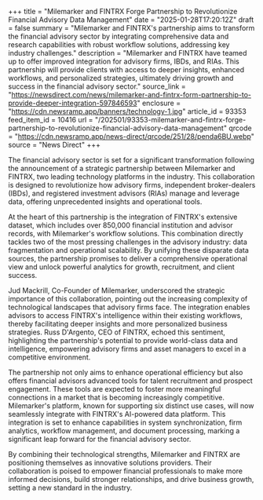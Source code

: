 +++
title = "Milemarker and FINTRX Forge Partnership to Revolutionize Financial Advisory Data Management"
date = "2025-01-28T17:20:12Z"
draft = false
summary = "Milemarker and FINTRX's partnership aims to transform the financial advisory sector by integrating comprehensive data and research capabilities with robust workflow solutions, addressing key industry challenges."
description = "Milemarker and FINTRX have teamed up to offer improved integration for advisory firms, IBDs, and RIAs. This partnership will provide clients with access to deeper insights, enhanced workflows, and personalized strategies, ultimately driving growth and success in the financial advisory sector."
source_link = "https://newsdirect.com/news/milemarker-and-fintrx-form-partnership-to-provide-deeper-integration-597846593"
enclosure = "https://cdn.newsramp.app/banners/technology-1.jpg"
article_id = 93353
feed_item_id = 10416
url = "/202501/93353-milemarker-and-fintrx-forge-partnership-to-revolutionize-financial-advisory-data-management"
qrcode = "https://cdn.newsramp.app/news-direct/qrcode/251/28/penda6BU.webp"
source = "News Direct"
+++

<p>The financial advisory sector is set for a significant transformation following the announcement of a strategic partnership between Milemarker and FINTRX, two leading technology platforms in the industry. This collaboration is designed to revolutionize how advisory firms, independent broker-dealers (IBDs), and registered investment advisors (RIAs) manage and leverage data, offering unprecedented insights and operational tools.</p><p>At the heart of this partnership is the integration of FINTRX's extensive dataset, which includes over 850,000 financial institution and advisor records, with Milemarker's workflow solutions. This combination directly tackles two of the most pressing challenges in the advisory industry: data fragmentation and operational scalability. By unifying these disparate data sources, the partnership promises to deliver a comprehensive operational view and unlock powerful analytics for growth, recruitment, and client success.</p><p>Jud Mackrill, Co-Founder of Milemarker, underscored the strategic importance of this collaboration, pointing out the increasing complexity of technological landscapes that advisory firms face. The integration enables advisors to access FINTRX's intelligence within their existing workflows, thereby facilitating deeper insights and more personalized business strategies. Russ D'Argento, CEO of FINTRX, echoed this sentiment, highlighting the partnership's potential to provide world-class data and intelligence, empowering advisory firms and asset managers to excel in a competitive environment.</p><p>The partnership not only aims to enhance operational efficiency but also offers financial advisors advanced tools for talent recruitment and prospect engagement. These tools are expected to foster more meaningful connections in a market that is becoming increasingly competitive. Milemarker's platform, known for supporting six distinct use cases, will now seamlessly integrate with FINTRX's AI-powered data platform. This integration is set to enhance capabilities in system synchronization, firm analytics, workflow management, and document processing, marking a significant leap forward for the financial advisory sector.</p><p>By combining their technological strengths, Milemarker and FINTRX are positioning themselves as innovative solutions providers. Their collaboration is poised to empower financial professionals to make more informed decisions, build stronger relationships, and drive business growth, setting a new standard in the industry.</p>